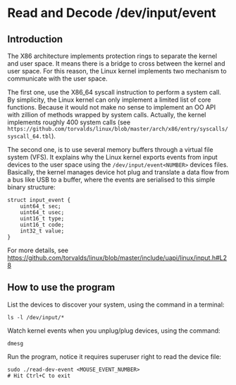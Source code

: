 # Read and Decode /dev/input/event<NUMBER>

## Introduction

The X86 architecture implements protection rings to separate the
kernel and user space.  It means there is a bridge to cross between
the kernel and user space.  For this reason, the Linux kernel
implements two mechanism to communicate with the user space.

The first one, use the X86_64 syscall instruction to perform a system
call.  By simplicity, the Linux kernel can only implement a limited
list of core functions.  Because it would not make no sense to
implement an OO API with zillion of methods wrapped by system calls.
Actually, the kernel implements roughly 400 system calls (see
`https://github.com/torvalds/linux/blob/master/arch/x86/entry/syscalls/syscall_64.tbl`).

The second one, is to use several memory buffers through a virtual
file system (VFS).  It explains why the Linux kernel exports events
from input devices to the user space using the
`/dev/input/event<NUMBER>` devices files.  Basically, the kernel
manages device hot plug and translate a data flow from a bus like USB
to a buffer, where the events are serialised to this simple binary
structure:

```
struct input_event {
    uint64_t sec;
    uint64_t usec;
    uint16_t type;
    uint16_t code;
    int32_t value;
}
```

For more details, see https://github.com/torvalds/linux/blob/master/include/uapi/linux/input.h#L28

## How to use the program

List the devices to discover your system, using the command in a terminal:
```
ls -l /dev/input/*
```

Watch kernel events when you unplug/plug devices, using the command:
```
dmesg
```

Run the program, notice it requires superuser right to read the device file:
```
sudo ./read-dev-event <MOUSE_EVENT_NUMBER>
# Hit Ctrl+C to exit
```
